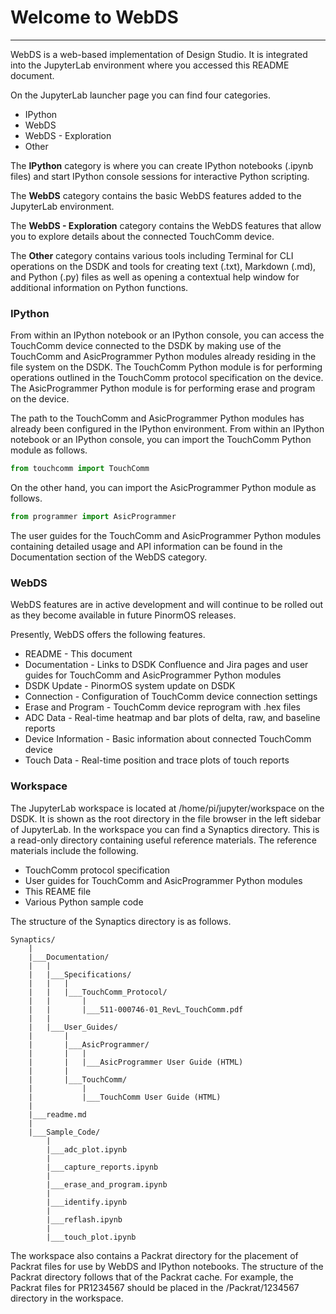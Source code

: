 # Welcome to WebDS

---

WebDS is a web-based implementation of Design Studio. It is integrated into the JupyterLab environment where you accessed this README document.

On the JupyterLab launcher page you can find four categories.
- IPython
- WebDS
- WebDS - Exploration
- Other

The **IPython** category is where you can create IPython notebooks (.ipynb files) and start IPython console sessions for interactive Python scripting.

The **WebDS** category contains the basic WebDS features added to the JupyterLab environment.

The **WebDS - Exploration** category contains the WebDS features that allow you to explore details about the connected TouchComm device.

The **Other** category contains various tools including Terminal for CLI operations on the DSDK and tools for creating text (.txt), Markdown (.md), and Python (.py) files as well as opening a contextual help window for additional information on Python functions.

### IPython

From within an IPython notebook or an IPython console, you can access the TouchComm device connected to the DSDK by making use of the TouchComm and AsicProgrammer Python modules already residing in the file system on the DSDK. The TouchComm Python module is for performing operations outlined in the TouchComm protocol specification on the device. The AsicProgrammer Python module is for performing erase and program on the device.

The path to the TouchComm and AsicProgrammer Python modules has already been configured in the IPython environment. From within an IPython notebook or an IPython console, you can import the TouchComm Python module as follows.
```python
from touchcomm import TouchComm
```
On the other hand, you can import the AsicProgrammer Python module as follows.
```python
from programmer import AsicProgrammer
```
The user guides for the TouchComm and AsicProgrammer Python modules containing detailed usage and API information can be found in the Documentation section of the WebDS category.

### WebDS

WebDS features are in active development and will continue to be rolled out as they become available in future PinormOS releases.

Presently, WebDS offers the following features.
- README - This document
- Documentation - Links to DSDK Confluence and Jira pages and user guides for TouchComm and AsicProgrammer Python modules
- DSDK Update - PinormOS system update on DSDK
- Connection - Configuration of TouchComm device connection settings
- Erase and Program - TouchComm device reprogram with .hex files
- ADC Data - Real-time heatmap and bar plots of delta, raw, and baseline reports
- Device Information - Basic information about connected TouchComm device
- Touch Data - Real-time position and trace plots of touch reports

### Workspace

The JupyterLab workspace is located at /home/pi/jupyter/workspace on the DSDK. It is shown as the root directory in the file browser in the left sidebar of JupyterLab. In the workspace you can find a Synaptics directory. This is a read-only directory containing useful reference materials. The reference materials include the following.

- TouchComm protocol specification
- User guides for TouchComm and AsicProgrammer Python modules
- This REAME file
- Various Python sample code

The structure of the Synaptics directory is as follows.
```
Synaptics/
    |
    |___Documentation/
    |   |
    |   |___Specifications/
    |   |   |
    |   |   |___TouchComm_Protocol/
    |   |       |
    |   |       |___511-000746-01_RevL_TouchComm.pdf
    |   |
    |   |___User_Guides/
    |       |
    |       |___AsicProgrammer/
    |       |   |
    |       |   |___AsicProgrammer User Guide (HTML)
    |       |
    |       |___TouchComm/
    |           |
    |           |___TouchComm User Guide (HTML)
    |
    |___readme.md
    |
    |___Sample_Code/
        |
        |___adc_plot.ipynb
        |
        |___capture_reports.ipynb
        |
        |___erase_and_program.ipynb
        |
        |___identify.ipynb
        |
        |___reflash.ipynb
        |
        |___touch_plot.ipynb
```

The workspace also contains a Packrat directory for the placement of Packrat files for use by WebDS and IPython notebooks. The structure of the Packrat directory follows that of the Packrat cache. For example, the Packrat files for PR1234567 should be placed in the /Packrat/1234567 directory in the workspace.
